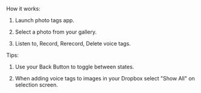 How it works:

1. Launch photo tags app.

2. Select a photo from your gallery.

3. Listen to, Record, Rerecord, Delete voice tags.

Tips:

1. Use your Back Button to toggle between states.

2. When adding voice tags to images in your Dropbox select "Show All" on selection screen.
